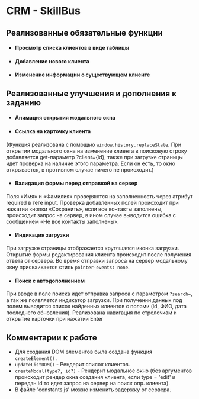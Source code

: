 # CRM - SkillBus
## Реализованные обязательные функции
- #### Просмотр списка клиентов в виде таблицы
- #### Добавление нового клиента
- #### Изменение информации о существующем клиенте
## Реализованные улучшения и дополнения к заданию

- #### Анимация открытия модального окна

- #### Ссылка на карточку клиента
(Функция реализована с помощью `window.history.replaceState`. При открытии модального окна на изменение клиента в поисковую строку добавляется get-параметр ?client={id}, также при загрузке страницы идет проверка на наличие этого параметра. Если он есть, то окно открывается, в противном случае ничего не происходит.)

- #### Валидация формы перед отправкой на сервер
Поля «Имя» и «Фамилия» проверяются на заполненность через атрибут required в теге input. Проверка добавленных полей происходит при нажатии кнопки «Сохранить», если все контакты заполнены, происходит запрос на сервер, в ином случае выводится ошибка с сообщением «Не все контакты заполнены».

- #### Индикация загрузки
При загрузке страницы отображается крутящаяся иконка загрузки.
Открытие формы редактирования клиента происходит после получения ответа от сервера.
Во время отправки запроса на сервер модальному окну присваивается стиль
`pointer-events: none`.

- #### Поиск с автодополнением
При вводе в поле поиска идет отправка запроса с параметром `?search=`, а так же появляется индикатор загрузки. При получении данных под полем выводится список найденных клиентов с полями (id, ФИО, дата последнего обновления). Реализована навигация по стрелочкам и открытие карточки при нажатии Enter

## Комментарии к работе
- Для создания DOM элементов была создана функция `createElement()` .
- `updateListDOM()` - Рендерит список клиентов.
- `createModal(type?, id?)` - Рендерит модальное окно (без аргументов происходит рендер окна создания клиента, если type = 'edit' и передан id то идет запрос на сервер на поиск опр. клиента).
- В файле 'constants.js' можно изменить задержку от сервера.